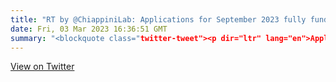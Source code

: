 ```yaml
---
title: "RT by @ChiappiniLab: Applications for September 2023 fully funded iCASE Studentships with @KingsCollegeLon MRC DTP are now OPEN. Apply here: kcl-mrcdtp.com #PhD #Apply #London #Science #Studentships #iCASE #BiomedicalSciences"
date: Fri, 03 Mar 2023 16:36:51 GMT
summary: "<blockquote class="twitter-tweet"><p dir="ltr" lang="en">Applications for September 2023 fully funded iCASE Studentships with <a href="https://twitter.com/KingsCollegeLon?ref_src=twsrc%5Etfw">@KingsCollegeLon</a> MRC DTP are now OPEN.<br /><br />Apply here: <a href="https://t.co/D82X7rbejz">https://t.co/D82X7rbejz</a><a href="https://twitter.com/hashtag/PhD?src=hash&amp;ref_src=twsrc%5Etfw">#PhD</a> <a href="https://twitter.com/hashtag/Apply?src=hash&amp;ref_src=twsrc%5Etfw">#Apply</a> <a href="https://twitter.com/hashtag/London?src=hash&amp;ref_src=twsrc%5Etfw">#London</a> <a href="https://twitter.com/hashtag/Science?src=hash&amp;ref_src=twsrc%5Etfw">#Science</a> <a href="https://twitter.com/hashtag/Studentships?src=hash&amp;ref_src=twsrc%5Etfw">#Studentships</a> <a href="https://twitter.com/hashtag/iCASE?src=hash&amp;ref_src=twsrc%5Etfw">#iCASE</a> <a href="https://twitter.com/hashtag/BiomedicalSciences?src=hash&amp;ref_src=twsrc%5Etfw">#BiomedicalSciences</a> <a href="https://t.co/xeXms5ADCp">pic.twitter.com/xeXms5ADCp</a></p>— KCL MRC DTP (@KCL_MRCDTP) <a href="https://twitter.com/KCL_MRCDTP/status/1631695138857549826?ref_src=twsrc%5Etfw">March 3, 2023</a></blockquote>"
---
```


[View on Twitter](https://x.com/KCL_MRCDTP/status/1631695138857549826)
